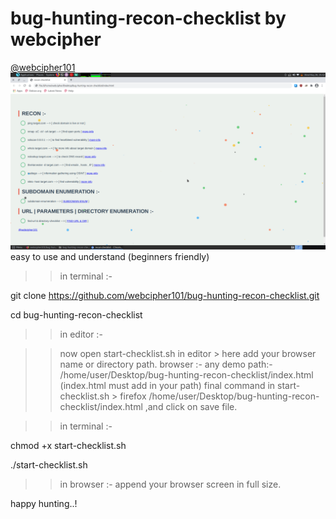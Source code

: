 # bug-hunting-recon-checklist by webcipher
<a href="https://twitter.com/webcipher101?s=09">@webcipher101</a>
![](demo.png)
easy to use and understand (beginners friendly)

>> in terminal :-

git clone https://github.com/webcipher101/bug-hunting-recon-checklist.git

cd bug-hunting-recon-checklist

>> in editor :-

>> now open start-checklist.sh in editor > here add your browser name or directory path.
>> browser :- any
>> demo path:- /home/user/Desktop/bug-hunting-recon-checklist/index.html (index.html must add in your path)
>> final command in start-checklist.sh > firefox /home/user/Desktop/bug-hunting-recon-checklist/index.html ,and click on save file.

>> in terminal :-
 
chmod +x start-checklist.sh

./start-checklist.sh

>> in browser :-
append your browser screen in full size.

happy hunting..!
